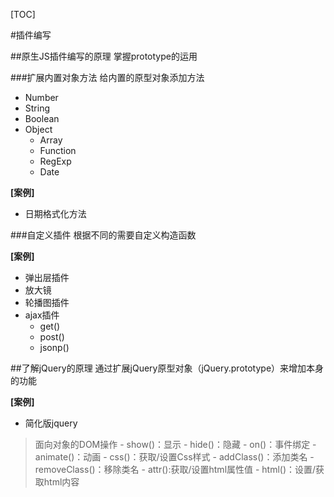 [TOC]

#插件编写

##原生JS插件编写的原理
掌握prototype的运用

###扩展内置对象方法
给内置的原型对象添加方法

* Number
* String
* Boolean
* Object
    - Array
    - Function
    - RegExp
    - Date

**[案例]**

* 日期格式化方法

###自定义插件
根据不同的需要自定义构造函数

**[案例]**

* 弹出层插件
* 放大镜
* 轮播图插件
* ajax插件
    - get()
    - post()
    - jsonp()

##了解jQuery的原理
通过扩展jQuery原型对象（jQuery.prototype）来增加本身的功能

**[案例]**

* 简化版jquery
>面向对象的DOM操作
    - show()：显示
    - hide()：隐藏
    - on()：事件绑定
    - animate()：动画
    - css()：获取/设置Css样式
    - addClass()：添加类名
    - removeClass()：移除类名
    - attr():获取/设置html属性值
    - html()：设置/获取html内容